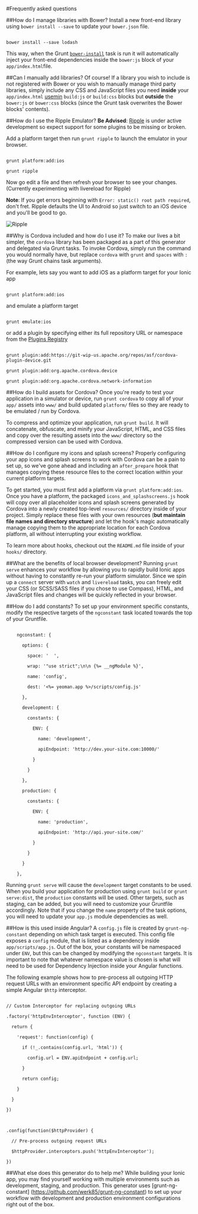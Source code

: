 #Frequently asked questions

##How do I manage libraries with Bower?
Install a new front-end library using `bower install --save` to update your `bower.json` file.

```

bower install --save lodash

```

This way, when the Grunt [`bower-install`](https://github.com/stephenplusplus/grunt-bower-install#grunt-bower-install) task is run it will automatically inject your front-end dependencies inside the `bower:js` block of your `app/index.html`file.

##Can I manually add libraries?
Of course! If a library you wish to include is not registered with Bower or you wish to manually manage third party libraries, simply include any CSS and JavaScript files you need **inside** your `app/index.html` [usemin](https://github.com/yeoman/grunt-usemin#blocks) `build:js` or `build:css` blocks but **outside** the `bower:js` or `bower:css` blocks (since the Grunt task overwrites the Bower blocks' contents).

##How do I use the Ripple Emulator?
**Be Advised**: [Ripple](http://ripple.incubator.apache.org/) is under active development so expect support for some plugins to be missing or broken.



Add a platform target then run `grunt ripple` to launch the emulator in your browser.

```

grunt platform:add:ios

grunt ripple

```



Now go edit a file and then refresh your browser to see your changes. (Currently experimenting with livereload for Ripple)



**Note**: If you get errors beginning with `Error: static() root path required`, don't fret. Ripple defaults the UI to Android so just switch to an iOS device and you'll be good to go.



![Ripple](http://i.imgur.com/LA4Hip1l.png)

##Why is Cordova included and how do I use it?
To make our lives a bit simpler, the `cordova` library has been packaged as a part of this generator and delegated via Grunt tasks. To invoke Cordova, simply run the command you would normally have, but replace `cordova` with `grunt` and `spaces` with `:` (the way Grunt chains task arguments).



For example, lets say you want to add iOS as a platform target for your Ionic app

```

grunt platform:add:ios

```

and emulate a platform target

```

grunt emulate:ios

```

or add a plugin by specifying either its full repository URL or namespace from the [Plugins Registry](http://plugins.cordova.io)

```

grunt plugin:add:https://git-wip-us.apache.org/repos/asf/cordova-plugin-device.git

grunt plugin:add:org.apache.cordova.device

grunt plugin:add:org.apache.cordova.network-information

```

##How do I build assets for Cordova?
Once you're ready to test your application in a simulator or device, run `grunt cordova` to copy all of your `app/` assets into `www/` and build updated `platform/` files so they are ready to be emulated / run by Cordova.



To compress and optimize your application, run `grunt build`. It will concatenate, obfuscate, and minify your JavaScript, HTML, and CSS files and copy over the resulting assets into the `www/` directory so the compressed version can be used with Cordova.

##How do I configure my icons and splash screens?
Properly configuring your app icons and splash screens to work with Cordova can be a pain to set up, so we've gone ahead and including an `after_prepare` hook that manages copying these resource files to the correct location within your current platform targets.



To get started, you must first add a platform via `grunt platform:add:ios`. Once you have a platform, the packaged `icons_and_splashscreens.js` hook will copy over all placeholder icons and splash screens generated by Cordova into a newly created top-level `resources/` directory inside of your project. Simply replace these files with your own resources (**but maintain file names and directory structure**) and let the hook's magic automatically manage copying them to the appropriate location for each Cordova platform, all without interrupting your existing workflow.



To learn more about hooks, checkout out the `README.md` file inside of your `hooks/` directory.

##What are the benefits of local browser development?
Running `grunt serve` enhances your workflow by allowing you to rapidly build Ionic apps without having to constantly re-run your platform simulator. Since we spin up a `connect` server with `watch` and `livereload` tasks, you can freely edit your CSS (or SCSS/SASS files if you chose to use Compass), HTML, and JavaScript files and changes will be quickly reflected in your browser.

##How do I add constants?
To set up your environment specific constants, modify the respective targets of the `ngconstant` task located towards the top of your Gruntfile.

```

    ngconstant: {

      options: {

        space: '  ',

        wrap: '"use strict";\n\n {%= __ngModule %}',

        name: 'config',

        dest: '<%= yeoman.app %>/scripts/config.js'

      },  

      development: {

        constants: {

          ENV: {

            name: 'development',

            apiEndpoint: 'http://dev.your-site.com:10000/'

          }   

        }   

      },  

      production: {

        constants: {

          ENV: {

            name: 'production',

            apiEndpoint: 'http://api.your-site.com/'

          }   

        }   

      }   

    }, 

```



Running `grunt serve` will cause the `development` target constants to be used. When you build your application for production using `grunt build` or `grunt serve:dist`, the `production` constants will be used. Other targets, such as staging, can be added, but you will need to customize your Gruntfile accordingly. Note that if you change the `name` property of the task options, you will need to update your `app.js` module dependencies as well.

##How is this used inside Angular?
A `config.js` file is created by `grunt-ng-constant` depending on which task target is executed. This config file exposes a `config` module, that is listed as a dependency inside `app/scripts/app.js`. Out of the box, your constants will be namespaced under `ENV`, but this can be changed by modifying the `ngconstant` targets. It is important to note that whatever namespace value is chosen is what will need to be used for Dependency Injection inside your Angular functions.



The following example shows how to pre-process all outgoing HTTP request URLs with an environment specific API endpoint by creating a simple Angular `$http` interceptor.



```

// Custom Interceptor for replacing outgoing URLs                

.factory('httpEnvInterceptor', function (ENV) {

  return {

    'request': function(config) {

      if (!_.contains(config.url, 'html')) {

        config.url = ENV.apiEndpoint + config.url;

      }

      return config;

    }

  }

})



.config(function($httpProvider) {

  // Pre-process outgoing request URLs

  $httpProvider.interceptors.push('httpEnvInterceptor');

})

```

##What else does this generator do to help me?
While building your Ionic app, you may find yourself working with multiple environments such as development, staging, and production. This generator uses [grunt-ng-constant] (https://github.com/werk85/grunt-ng-constant) to set up your workflow with development and production environment configurations right out of the box.
